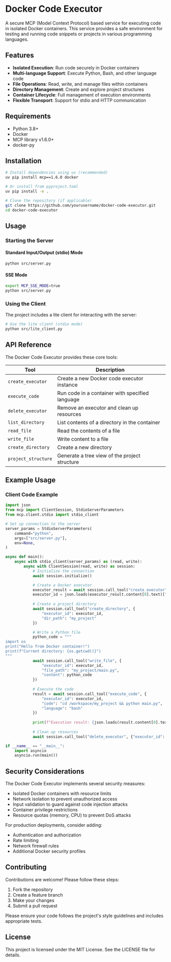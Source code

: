 # Docker Code Executor

A secure MCP (Model Context Protocol) based service for executing code in isolated Docker containers. This service provides a safe environment for testing and running code snippets or projects in various programming languages.

## Features

- **Isolated Execution**: Run code securely in Docker containers
- **Multi-language Support**: Execute Python, Bash, and other language code
- **File Operations**: Read, write, and manage files within containers
- **Directory Management**: Create and explore project structures
- **Container Lifecycle**: Full management of execution environments
- **Flexible Transport**: Support for stdio and HTTP communication

## Requirements

- Python 3.8+
- Docker
- MCP library v1.6.0+
- docker-py

## Installation

```bash
# Install dependencies using uv (recommended)
uv pip install mcp==1.6.0 docker

# Or install from pyproject.toml
uv pip install -e .

# Clone the repository (if applicable)
git clone https://github.com/yourusername/docker-code-executor.git
cd docker-code-executor
```

## Usage

### Starting the Server

#### Standard Input/Output (stdio) Mode

```bash
python src/server.py
```


#### SSE Mode

```bash
export MCP_SSE_MODE=true
python src/server.py
```

### Using the Client

The project includes a lite client for interacting with the server:

```bash
# Use the lite client (stdio mode)
python src/lite_client.py
```

## API Reference

The Docker Code Executor provides these core tools:

| Tool | Description |
|------|-------------|
| `create_executor` | Create a new Docker code executor instance |
| `execute_code` | Run code in a container with specified language |
| `delete_executor` | Remove an executor and clean up resources |
| `list_directory` | List contents of a directory in the container |
| `read_file` | Read the contents of a file |
| `write_file` | Write content to a file |
| `create_directory` | Create a new directory |
| `project_structure` | Generate a tree view of the project structure |

## Example Usage

### Client Code Example

```python
import json
from mcp import ClientSession, StdioServerParameters
from mcp.client.stdio import stdio_client

# Set up connection to the server
server_params = StdioServerParameters(
    command="python",
    args=["src/server.py"],
    env=None,
)

async def main():
    async with stdio_client(server_params) as (read, write):
        async with ClientSession(read, write) as session:
            # Initialize the connection
            await session.initialize()

            # Create a Docker executor
            executor_result = await session.call_tool("create_executor")
            executor_id = json.loads(executor_result.content[0].text)["executor_id"]
            
            # Create a project directory
            await session.call_tool("create_directory", {
                "executor_id": executor_id, 
                "dir_path": "my_project"
            })

            # Write a Python file
            python_code = """
import os
print("Hello from Docker container!")
print(f"Current directory: {os.getcwd()}")
"""
            await session.call_tool("write_file", {
                "executor_id": executor_id, 
                "file_path": "my_project/main.py", 
                "content": python_code
            })
            
            # Execute the code
            result = await session.call_tool("execute_code", {
                "executor_id": executor_id, 
                "code": "cd /workspace/my_project && python main.py", 
                "language": "bash"
            })
            
            print(f"Execution result: {json.loads(result.content[0].text)['output']}")
            
            # Clean up resources
            await session.call_tool("delete_executor", {"executor_id": executor_id})

if __name__ == "__main__":
    import asyncio
    asyncio.run(main())
```

## Security Considerations

The Docker Code Executor implements several security measures:

- Isolated Docker containers with resource limits
- Network isolation to prevent unauthorized access
- Input validation to guard against code injection attacks
- Container privilege restrictions
- Resource quotas (memory, CPU) to prevent DoS attacks

For production deployments, consider adding:
- Authentication and authorization
- Rate limiting
- Network firewall rules
- Additional Docker security profiles

## Contributing

Contributions are welcome! Please follow these steps:

1. Fork the repository
2. Create a feature branch
3. Make your changes
4. Submit a pull request

Please ensure your code follows the project's style guidelines and includes appropriate tests.

## License

This project is licensed under the MIT License. See the LICENSE file for details.
